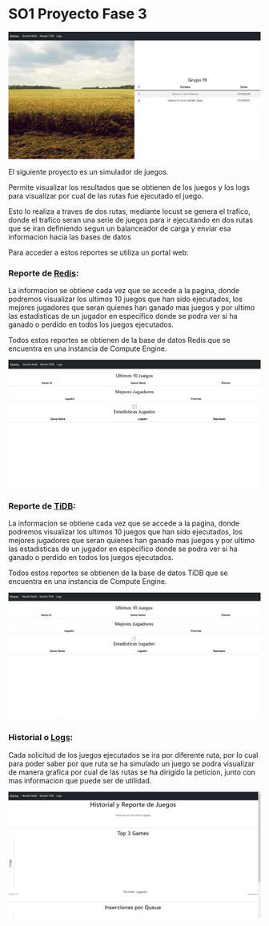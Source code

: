 # SO1 Proyecto Fase 3

![image](./img/home.png)

El siguiente proyecto es un simulador de juegos.

Permite visualizar los resultados que se obtienen de los juegos y los logs para visualizar por cual de las rutas fue ejecutado el juego.

Esto lo realiza a traves de dos rutas, mediante locust se genera el trafico, donde el trafico seran una serie de juegos para ir ejecutando en dos rutas que se iran definiendo segun un balanceador de carga y enviar esa informacion hacia las bases de datos

Para acceder a estos reportes se utiliza un portal web:

### Reporte de [Redis](https://so1-proyecto-fase2-4waihun6ya-uc.a.run.app/resultsRedis): 
La informacion se obtiene cada vez que se accede a la pagina, donde podremos visualizar los ultimos 10 juegos que han sido ejecutados, los mejores jugadores que seran quienes han ganado mas juegos y por ultimo las estadisticas de un jugador en especifico donde se podra ver si ha ganado o perdido en todos los juegos ejecutados.

Todos estos reportes se obtienen de la base de datos Redis que se encuentra en una instancia de Compute Engine.

![image](./img/redis.png)

### Reporte de [TiDB](https://so1-proyecto-fase2-4waihun6ya-uc.a.run.app/resultsTiDB): 
La informacion se obtiene cada vez que se accede a la pagina, donde podremos visualizar los ultimos 10 juegos que han sido ejecutados, los mejores jugadores que seran quienes han ganado mas juegos y por ultimo las estadisticas de un jugador en especifico donde se podra ver si ha ganado o perdido en todos los juegos ejecutados.

Todos estos reportes se obtienen de la base de datos TiDB que se encuentra en una instancia de Compute Engine.

![image](./img/tidb.png)

### Historial o [Logs](https://so1-proyecto-fase2-4waihun6ya-uc.a.run.app/logs): 
Cada solicitud de los juegos ejecutados se ira por diferente ruta, por lo cual para poder saber por que ruta se ha simulado un juego se podra visualizar de manera grafica por cual de las rutas se ha dirigido la peticion, junto con mas informacion que puede ser de utilidad.

![image](./img/logs.png)
